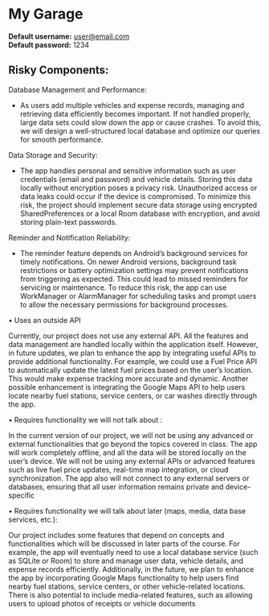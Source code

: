 # My Garage

**Default username:** user@email.com  
**Default password:** 1234

## Risky Components:

Database Management and Performance:

* As users add multiple vehicles and expense records, managing and retrieving data efficiently becomes important. If not handled properly, large data sets could slow down the app or cause crashes. To avoid this, we will design a well-structured local database and optimize our queries for smooth performance.

Data Storage and Security:

* The app handles personal and sensitive information such as user credentials (email and password) and vehicle details. Storing this data locally without encryption poses a privacy risk. Unauthorized access or data leaks could occur if the device is compromised. To minimize this risk, the project should implement secure data storage using encrypted SharedPreferences or a local Room database with encryption, and avoid storing plain-text passwords.

Reminder and Notification Reliability:

* The reminder feature depends on Android’s background services for timely notifications. On newer Android versions, background task restrictions or battery optimization settings may prevent notifications from triggering as expected. This could lead to missed reminders for servicing or maintenance. To reduce this risk, the app can use WorkManager or AlarmManager for scheduling tasks and prompt users to allow the necessary permissions for background processes.

•	Uses an outside API

Currently, our project does not use any external API. All the features and data management are handled locally within the application itself. However, in future updates, we plan to enhance the app by integrating useful APIs to provide additional functionality.
For example, we could use a Fuel Price API to automatically update the latest fuel prices based on the user’s location. This would make expense tracking more accurate and dynamic. Another possible enhancement is integrating the Google Maps API to help users locate nearby fuel stations, service centers, or car washes directly through the app.

•	Requires functionality we will not talk about : 

In the current version of our project, we will not be using any advanced or external functionalities that go beyond the topics covered in class. The app will work completely offline, and all the data will be stored locally on the user’s device.
We will not be using any external APIs or advanced features such as live fuel price updates, real-time map integration, or cloud synchronization. The app also will not connect to any external servers or databases, ensuring that all user information remains private and device-specific

•	Requires functionality we will talk about later (maps, media, data base services, etc.):

Our project includes some features that depend on concepts and functionalities which will be discussed in later parts of the course. For example, the app will eventually need to use a local database service (such as SQLite or Room) to store and manage user data, vehicle details, and expense records efficiently.
Additionally, in the future, we plan to enhance the app by incorporating Google Maps functionality to help users find nearby fuel stations, service centers, or other vehicle-related locations. There is also potential to include media-related features, such as allowing users to upload photos of receipts or vehicle documents


